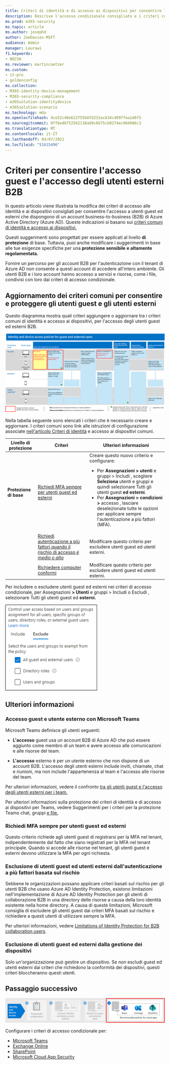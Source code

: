```yaml
---
title: Criteri di identità e di accesso ai dispositivi per consentire l'accesso B2B degli utenti guest ed esterni - Microsoft 365 per le aziende | Documenti Microsoft
description: Descrive l'accesso condizionale consigliato e i criteri correlati per la protezione dell'accesso di utenti guest e utenti esterni.
ms.prod: m365-security
ms.topic: article
ms.author: josephd
author: JoeDavies-MSFT
audience: Admin
manager: Laurawi
f1.keywords:
- NOCSH
ms.reviewer: martincoetzer
ms.custom:
- it-pro
- goldenconfig
ms.collection:
- M365-identity-device-management
- M365-security-compliance
- m365solution-identitydevice
- m365solution-scenario
ms.technology: mdo
ms.openlocfilehash: 4ce52c40e622f55b0fd231ec634c4897fea1d6f5
ms.sourcegitcommit: 0ff6edbf52562138a69c6675cb0274ec984986c3
ms.translationtype: MT
ms.contentlocale: it-IT
ms.lasthandoff: 04/07/2021
ms.locfileid: "51615496"
---
```

# <a name="policies-for-allowing-guest-access-and-b2b-external-user-access"></a>Criteri per consentire l'accesso guest e l'accesso degli utenti esterni B2B

In questo articolo viene illustrata la modifica dei criteri di accesso alle identità e ai dispositivi consigliati per consentire l'accesso a utenti guest ed esterni che dispongono di un account business-to-business (B2B) di Azure Active Directory (Azure AD). Queste indicazioni si basano sui [criteri comuni di identità e accesso ai dispositivi.](identity-access-policies.md)

Questi suggerimenti sono progettati per essere applicati al livello **di protezione** di base. Tuttavia, puoi anche modificare i suggerimenti in base alle tue esigenze specifiche per una **protezione sensibile** **e altamente regolamentata.**

Fornire un percorso per gli account B2B per l'autenticazione con il tenant di Azure AD non consente a questi account di accedere all'intero ambiente. Gli utenti B2B e i loro account hanno accesso a servizi e risorse, come i file, condivisi con loro dai criteri di accesso condizionale.

## <a name="updating-the-common-policies-to-allow-and-protect-guests-and-external-user-access"></a>Aggiornamento dei criteri comuni per consentire e proteggere gli utenti guest e gli utenti esterni

Questo diagramma mostra quali criteri aggiungere o aggiornare tra i criteri comuni di identità e accesso ai dispositivi, per l'accesso degli utenti guest ed esterni B2B.

[![Riepilogo degli aggiornamenti dei criteri per la protezione dell'accesso guest](../../media/microsoft-365-policies-configurations/identity-access-ruleset-guest.png)](https://github.com/MicrosoftDocs/microsoft-365-docs/raw/public/microsoft-365/media/microsoft-365-policies-configurations/identity-access-ruleset-guest.png)

Nella tabella seguente sono elencati i criteri che è necessario creare e aggiornare. I criteri comuni sono link alle istruzioni di configurazione associate [nell'articolo Criteri di identità](identity-access-policies.md) e accesso ai dispositivi comuni.

|Livello di protezione|Criteri|Ulteriori informazioni|
|---|---|---|
|**Protezione di base**|[Richiedi MFA sempre per utenti guest ed esterni](identity-access-policies.md#require-mfa-based-on-sign-in-risk)|Creare questo nuovo criterio e configurare: <ul><li>Per **Assegnazioni > utenti** e gruppi > Includi , scegliere **Seleziona** utenti e gruppi e quindi selezionare Tutti gli utenti guest **ed esterni**.</li><li>Per **Assegnazioni > condizioni >** accesso , lasciare deselezionate tutte le opzioni per applicare sempre l'autenticazione a più fattori (MFA).</li></ul>|
||[Richiedi autenticazione a più fattori quando il rischio di accesso *è medio* o *alto*](identity-access-policies.md#require-mfa-based-on-sign-in-risk)|Modificare questo criterio per escludere utenti guest ed utenti esterni.|
||[Richiedere computer conformi](identity-access-policies.md#require-compliant-pcs-but-not-compliant-phones-and-tablets)|Modificare questo criterio per escludere utenti guest ed utenti esterni.|

Per includere o escludere utenti guest ed esterni nei criteri di accesso condizionale, per Assegnazioni **> Utenti** e gruppi > Includi o Escludi , selezionare Tutti gli utenti guest ed **esterni.** 

![acquisizione dello schermo dei controlli per l'esclusione di utenti guest ed esterni](../../media/microsoft-365-policies-configurations/identity-access-exclude-guests-ui.png)

## <a name="more-information"></a>Ulteriori informazioni

### <a name="guests-and-external-user-access-with-microsoft-teams"></a>Accesso guest e utente esterno con Microsoft Teams

Microsoft Teams definisce gli utenti seguenti:

- **L'accesso** guest usa un account B2B di Azure AD che può essere aggiunto come membro di un team e avere accesso alle comunicazioni e alle risorse del team.

- **L'accesso** esterno è per un utente esterno che non dispone di un account B2B. L'accesso degli utenti esterni include inviti, chiamate, chat e riunioni, ma non include l'appartenenza al team e l'accesso alle risorse del team.

Per ulteriori informazioni, vedere il confronto [tra gli utenti guest e l'accesso degli utenti esterni per i team.](/microsoftteams/communicate-with-users-from-other-organizations#compare-external-and-guest-access)

Per ulteriori informazioni sulla protezione dei criteri di identità e di accesso ai dispositivi per Teams, vedere Suggerimenti per i criteri per la protezione Teams chat, gruppi [e file.](teams-access-policies.md)

### <a name="require-mfa-always-for-guest-and-external-users"></a>Richiedi MFA sempre per utenti guest ed esterni

Questo criterio richiede agli utenti guest di registrarsi per la MFA nel tenant, indipendentemente dal fatto che siano registrati per la MFA nel tenant principale. Quando si accede alle risorse nel tenant, gli utenti guest e esterni devono utilizzare la MFA per ogni richiesta.

### <a name="excluding-guests-and-external-users-from-risk-based-mfa"></a>Esclusione di utenti guest ed utenti esterni dall'autenticazione a più fattori basata sul rischio

Sebbene le organizzazioni possano applicare criteri basati sul rischio per gli utenti B2B che usano Azure AD Identity Protection, esistono limitazioni nell'implementazione di Azure AD Identity Protection per gli utenti di collaborazione B2B in una directory delle risorse a causa della loro identità esistente nella home directory. A causa di queste limitazioni, Microsoft consiglia di escludere gli utenti guest dai criteri MFA basati sul rischio e richiedere a questi utenti di utilizzare sempre la MFA.

Per ulteriori informazioni, vedere [Limitations of Identity Protection for B2B collaboration users](/azure/active-directory/identity-protection/concept-identity-protection-b2b#limitations-of-identity-protection-for-b2b-collaboration-users).

### <a name="excluding-guests-and-external-users-from-device-management"></a>Esclusione di utenti guest ed esterni dalla gestione dei dispositivi

Solo un'organizzazione può gestire un dispositivo. Se non escludi guest ed utenti esterni dai criteri che richiedono la conformità dei dispositivi, questi criteri bloccheranno questi utenti.

## <a name="next-step"></a>Passaggio successivo

![Passaggio 4: Criteri per Microsoft 365 app cloud e Microsoft Cloud App Security](../../media/microsoft-365-policies-configurations/identity-device-access-steps-next-step-4.png)

Configurare i criteri di accesso condizionale per:

- [Microsoft Teams](teams-access-policies.md)
- [Exchange Online](secure-email-recommended-policies.md)
- [SharePoint](sharepoint-file-access-policies.md)
- [Microsoft Cloud App Security](mcas-saas-access-policies.md)
 